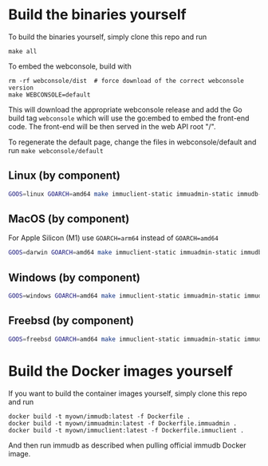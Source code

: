 # Build the binaries yourself

To build the binaries yourself, simply clone this repo and run

```
make all
```

To embed the webconsole, build with

```
rm -rf webconsole/dist  # force download of the correct webconsole version
make WEBCONSOLE=default
```

This will download the appropriate webconsole release and add the Go build tag `webconsole`
which will use the go:embed to embed the front-end code.
The front-end will be then served in the web API root "/".

To regenerate the default page, change the files in webconsole/default and run `make webconsole/default`

## Linux (by component)

```bash
GOOS=linux GOARCH=amd64 make immuclient-static immuadmin-static immudb-static
```

## MacOS (by component)
For Apple Silicon (M1) use `GOARCH=arm64` instead of `GOARCH=amd64`

```bash
GOOS=darwin GOARCH=amd64 make immuclient-static immuadmin-static immudb-static
```

## Windows (by component)

```bash
GOOS=windows GOARCH=amd64 make immuclient-static immuadmin-static immudb-static
```

## Freebsd (by component)

```bash
GOOS=freebsd GOARCH=amd64 make immuclient-static immuadmin-static immudb-static
```
# Build the Docker images yourself

If you want to build the container images yourself, simply clone this repo and run

```
docker build -t myown/immudb:latest -f Dockerfile .
docker build -t myown/immuadmin:latest -f Dockerfile.immuadmin .
docker build -t myown/immuclient:latest -f Dockerfile.immuclient .
```
And then run immudb as described when pulling official immudb Docker image.
